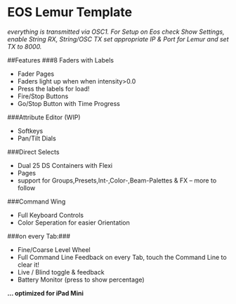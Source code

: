 # EOS Lemur Template 
*everything is transmitted via OSC1. For Setup on Eos check Show Settings, enable String RX, String/OSC TX set appropriate IP & Port for Lemur and set TX to 8000.*

##Features
###8 Faders with Labels 
+ Fader Pages 
+ Faders light up when when intensity>0.0 
+ Press the labels for load! 
+ Fire/Stop Buttons 
+ Go/Stop Button with Time Progress 

###Attribute Editor (WIP) 
+ Softkeys 
+ Pan/Tilt Dials 

###Direct Selects
+ Dual 25 DS Containers with Flexi
+ Pages
+ support for Groups,Presets,Int-,Color-,Beam-Palettes & FX – more to follow

###Command Wing 
+ Full Keyboard Controls 
+ Color Seperation for easier Orientation 

###on every Tab:###
+ Fine/Coarse Level Wheel 
+ Full Command Line Feedback on every Tab, touch the Command Line to clear it! 
+ Live / Blind toggle & feedback 
+ Battery Monitor (press to show percentage) 

**… optimized for iPad Mini**

